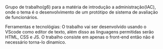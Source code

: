   Grupo de trabalho(g6) para a matéria de introdução a administração(IAC), onde o tema é o desenvolvimento de um protótipo de sistema de avaliação de funcionários.

  Ferramentas e tecnológias: O trabalho vai ser desenvolvido usando o VScode como editor de texto, além disso as linguagens permitidas serão HTML, CSS e JS. O trabalho consiste em apenas o front-end então não é necessário torna-lo dinamico.
